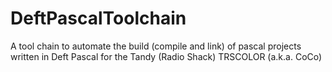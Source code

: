 # DeftPascalToolchain
A tool chain to automate the build (compile and link) of pascal projects written in Deft Pascal for the Tandy (Radio Shack) TRSCOLOR (a.k.a. CoCo)
